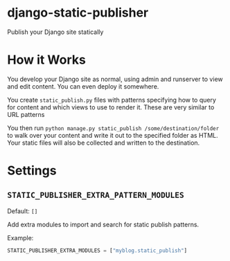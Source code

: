 # django-static-publisher

Publish your Django site statically

# How it Works

You develop your Django site as normal, using admin and runserver to view and edit content. You can even deploy it somewhere.

You create `static_publish.py` files with patterns specifying how to query for content and which views to use to render it. These are very similar to URL patterns

You then run `python manage.py static_publish /some/destination/folder` to walk over your content and write it out to the specified folder as HTML. Your static files will also be collected and written to the destination.

# Settings

## `STATIC_PUBLISHER_EXTRA_PATTERN_MODULES`

Default: `[]`

Add extra modules to import and search for static publish patterns.

Example:
```python
STATIC_PUBLISHER_EXTRA_MODULES = ["myblog.static_publish"]
```

